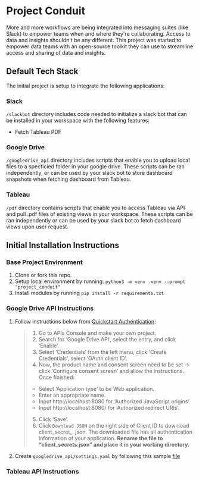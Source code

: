 # Project Conduit

More and more workflows are being integrated into messaging suites (like Slack) to empower teams when and where they're collaborating. Access to data and insights shouldn't be any different. This project was started to empower data teams with an open-source toolkit they can use to streamline access and sharing of data and insights.

## Default Tech Stack
The initial project is setup to integrate the following applications:
### Slack
 `/slackbot` directory includes code needed to initialize a slack bot that can be installed in your workspace with the following features:
 - Fetch Tableau PDF

### Google Drive
`/googledrive_api` directory includes scripts that enable you to upload local files to a specficied folder in your google drive. These scripts can be ran independently, or can be used by your slack bot to store dashboard snapshots when fetching dashboard from Tableau.

### Tableau
`/pdf` directory contains scripts that enable you to access Tableau via API and pull .pdf files of existing views in your workspace. These scripts can be ran independently or can be used by your slack bot to fetch dashboard views upon user request.


## Initial Installation Instructions
### Base Project Environment
1. Clone or fork this repo.
2. Setup local environment by running: `python3 -m venv .venv --prompt "project_conduit"`
3. Install modules by running `pip install -r requirements.txt`

### Google Drive API Instructions
1. Follow instructions below from [Quickstart Authentication](https://pythonhosted.org/PyDrive/quickstart.html#authentication):

    > 1. Go to APIs Console and make your own project.
    > 2. Search for ‘Google Drive API’, select the entry, and click ‘Enable’.
    > 3. Select ‘Credentials’ from the left menu, click ‘Create Credentials’, select ‘OAuth client ID’.
    > 4. Now, the product name and consent screen need to be set -> click ‘Configure consent screen’ and
    > allow the instructions. Once finished:
    >   - Select ‘Application type’ to be Web application.
    >   - Enter an appropriate name.
    >   - Input http://localhost:8080 for ‘Authorized JavaScript origins’.
    >   - Input http://localhost:8080/ for ‘Authorized redirect URIs’.
    > 5. Click ‘Save’.
    > 6. Click `Download JSON` on the right side of Client ID to download client_secret_<really long ID>.   json.
    > The downloaded file has all authentication information of your application. **Rename the file to  “client_secrets.json” and place it in your working directory.**

2. Create `googledrive_api/settings.yaml` by following this sample [file](https://pythonhosted.org/PyDrive/oauth.html#sample-settings-yaml)


### Tableau API Instructions